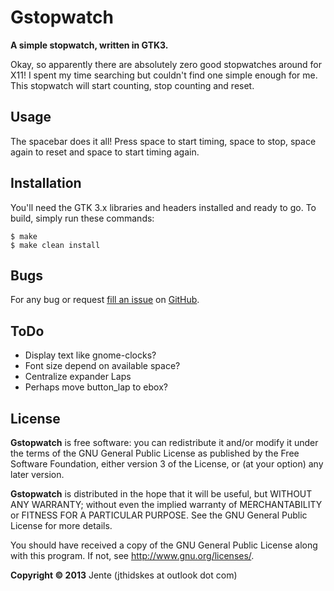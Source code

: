 Gstopwatch 
=========

**A simple stopwatch, written in GTK3.**

Okay, so apparently there are absolutely zero good stopwatches around for X11!
I spent my time searching but couldn't find one simple enough for me. This
stopwatch will start counting, stop counting and reset.

Usage 
-----

The spacebar does it all! Press space to start timing, space to stop, space again to reset and space to start timing again.

Installation
------------

You'll need the GTK 3.x libraries and headers installed and ready to go. To
build, simply run these commands:

	$ make
	$ make clean install

Bugs
----

For any bug or request [fill an issue][bug] on [GitHub][ghp].

  [bug]: https://github.com/Unia/gstopwatch/issues
  [ghp]: https://github.com/Unia/gstopwatch

ToDo 
----

* Display text like gnome-clocks?
* Font size depend on available space?
* Centralize expander Laps
* Perhaps move button_lap to ebox?

License
-------

**Gstopwatch** is free software: you can redistribute it and/or modify it under the terms of the GNU General Public License as published by the Free Software Foundation, either version 3 of the License, or (at your option) any later version.

**Gstopwatch** is distributed in the hope that it will be useful, but WITHOUT ANY WARRANTY; without even the implied warranty of MERCHANTABILITY or FITNESS FOR A PARTICULAR PURPOSE. See the GNU General Public License for more details.

You should have received a copy of the GNU General Public License along with this program.  If not, see <http://www.gnu.org/licenses/>.

**Copyright © 2013** Jente (jthidskes at outlook dot com)
